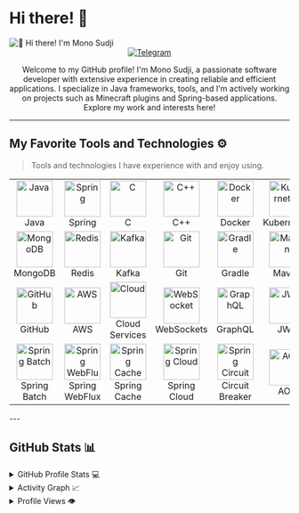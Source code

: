 # Hi there! 👋

<img src="https://github.com/MonoSudji/MonoSudji/blob/main/intro.gif" alt="👋 Hi there! I'm Mono Sudji" title="👋 Hi there! I'm Mono Sudji"/>

<div align="center">
  <a href="https://t.me/Springggggggggg">
    <img src="https://img.shields.io/badge/Telegram-000?style=for-the-badge&logo=telegram&logoColor=white" alt="Telegram">
  </a>
</div>

<p align="center">
Welcome to my GitHub profile! I'm Mono Sudji, a passionate software developer with extensive experience in creating reliable and efficient applications. I specialize in Java frameworks, tools, and I'm actively working on projects such as Minecraft plugins and Spring-based applications. Explore my work and interests here!
</p>

---

## My Favorite Tools and Technologies ⚙️

> Tools and technologies I have experience with and enjoy using.

<table>
  <tr>
    <td align="center" width="96">
      <img src="https://skillicons.dev/icons?i=java&theme=dark" alt="Java" width="65" height="65" />
      <br>Java
    </td>
    <td align="center" width="96">
      <img src="https://skillicons.dev/icons?i=spring&theme=dark" alt="Spring" width="65" height="65" />
      <br>Spring
    </td>
    <td align="center" width="96">
      <img src="https://skillicons.dev/icons?i=c&theme=dark" alt="C" width="65" height="65" />
      <br>C
    </td>
    <td align="center" width="96">
      <img src="https://skillicons.dev/icons?i=cpp&theme=dark" alt="C++" width="65" height="65" />
      <br>C++
    </td>
    <td align="center" width="96">
      <img src="https://skillicons.dev/icons?i=docker&theme=dark" alt="Docker" width="65" height="65" />
      <br>Docker
    </td>
    <td align="center" width="96">
      <img src="https://skillicons.dev/icons?i=kubernetes&theme=dark" alt="Kubernetes" width="65" height="65" />
      <br>Kubernetes
    </td>
    <td align="center" width="96">
      <img src="https://skillicons.dev/icons?i=mysql&theme=dark" alt="MySQL" width="65" height="65" />
      <br>MySQL
    </td>
  </tr>
  <tr>
    <td align="center" width="96">
      <img src="https://skillicons.dev/icons?i=mongodb&theme=dark" alt="MongoDB" width="65" height="65" />
      <br>MongoDB
    </td>
    <td align="center" width="96">
      <img src="https://skillicons.dev/icons?i=redis&theme=dark" alt="Redis" width="65" height="65" />
      <br>Redis
    </td>
    <td align="center" width="96">
      <img src="https://skillicons.dev/icons?i=kafka&theme=dark" alt="Kafka" width="65" height="65" />
      <br>Kafka
    </td>
    <td align="center" width="96">
      <img src="https://skillicons.dev/icons?i=git&theme=dark" alt="Git" width="65" height="65" />
      <br>Git
    </td>
    <td align="center" width="96">
      <img src="https://skillicons.dev/icons?i=gradle&theme=dark" alt="Gradle" width="65" height="65" />
      <br>Gradle
    </td>
    <td align="center" width="96">
      <img src="https://skillicons.dev/icons?i=maven&theme=dark" alt="Maven" width="65" height="65" />
      <br>Maven
    </td>
    <td align="center" width="96">
      <img src="https://skillicons.dev/icons?i=linux&theme=dark" alt="Linux" width="65" height="65" />
      <br>Linux
    </td>
  </tr>
  <tr>
    <td align="center" width="96">
      <img src="https://skillicons.dev/icons?i=github&theme=dark" alt="GitHub" width="65" height="65" />
      <br>GitHub
    </td>
    <td align="center" width="96">
      <img src="https://skillicons.dev/icons?i=aws&theme=dark" alt="AWS" width="65" height="65" />
      <br>AWS
    </td>
    <td align="center" width="96">
      <img src="https://skillicons.dev/icons?i=cloudflare&theme=dark" alt="Cloud" width="65" height="65" />
      <br>Cloud Services
    </td>
    <td align="center" width="96">
      <img src="http://www.w3.org/2000/svg" alt="WebSocket" width="65" height="65" />
      <br>WebSockets
    </td>
    <td align="center" width="96">
      <img src="https://skillicons.dev/icons?i=graphql&theme=dark" alt="GraphQL" width="65" height="65" />
      <br>GraphQL
    </td>
    <td align="center" width="96">
      <img src="https://skillicons.dev/icons?i=jwt&theme=dark" alt="JWT" width="65" height="65" />
      <br>JWT
    </td>
    <td align="center" width="96">
      <img src="https://skillicons.dev/icons?i=spring&theme=dark" alt="Spring Security" width="65" height="65" />
      <br>Spring Security
    </td>
  </tr>
  <tr>
    <td align="center" width="96">
      <img src="https://skillicons.dev/icons?i=spring&theme=dark" alt="Spring Batch" width="65" height="65" />
      <br>Spring Batch
    </td>
    <td align="center" width="96">
      <img src="https://skillicons.dev/icons?i=spring&theme=dark" alt="Spring WebFlux" width="65" height="65" />
      <br>Spring WebFlux
    </td>
    <td align="center" width="96">
      <img src="https://skillicons.dev/icons?i=spring&theme=dark" alt="Spring Cache" width="65" height="65" />
      <br>Spring Cache
    </td>
    <td align="center" width="96">
      <img src="https://skillicons.dev/icons?i=spring&theme=dark" alt="Spring Cloud" width="65" height="65" />
      <br>Spring Cloud
    </td>
    <td align="center" width="96">
      <img src="https://skillicons.dev/icons?i=spring&theme=dark" alt="Spring Circuit Breaker" width="65" height="65" />
      <br>Circuit Breaker
    </td>
    <td align="center" width="96">
      <img src="https://skillicons.dev/icons?i=aop&theme=dark" alt="AOP" width="65" height="65" />
      <br>AOP
    </td>
    <td align="center" width="96">
      <img src="https://skillicons.dev/icons?i=opentracing&theme=dark" alt="OpenTracing" width="65" height="65" />
      <br>OpenTracing
    </td>
  </tr>
</table>
---

## GitHub Stats 📊

<details>
  <summary>GitHub Profile Stats 💻</summary>
  <br/>
  <a href="https://github.com/anuraghazra/github-readme-stats">
    <img alt="Mono Sudji's GitHub Stats" src="https://github-readme-stats.vercel.app/api?username=monosudji&show_icons=true&count_private=true&theme=graywhite&hide_border=true" height="192px"/>
  </a>
  <a href="https://github.com/anuraghazra/github-readme-stats">
    <img alt="Mono Sudji's Top Languages" src="https://github-readme-stats.vercel.app/api/top-langs/?username=monosudji&langs_count=8&layout=compact&theme=graywhite&hide_border=true" height="192px"/>
  </a>
</details>

<details>
  <summary>Activity Graph 📈</summary>
  <br/>
  <img src="https://github-readme-activity-graph.vercel.app/graph?username=monosudji&bg_color=ffffff&color=000000&line=696969&point=000000&area=true&hide_border=true" alt="Activity Graph">
</details>

<details>
  <summary>Profile Views 👁️</summary>
  <br/>
  <img src="https://komarev.com/ghpvc/?username=monosudji&label=PROFILE+VIEWS&style=for-the-badge">
</details>
